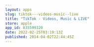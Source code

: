 ```yaml
---
layout: apps
slug: tiktok---videos-music--live
title: "TikTok - Videos, Music & LIVE"
store: apple
app_id: 835599320
date: 2022-02-25T03:19:13Z
published: 2014-04-02T22:44:45Z
---
```

